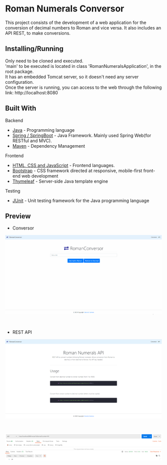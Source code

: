 # Roman Numerals Conversor

This project consists of the development of a web application for the conversion of decimal numbers to Roman and vice versa. It also includes an API REST, to make conversions.


## Installing/Running

Only need to be cloned and executed.
 <br>
 'main' to be executed is located in class 'RomanNumeralsApplication', in the root package.
 <br>
 It has an embedded Tomcat server, so it doesn't need any server configuration.
 <br>
 Once the server is running, you can access to the web through the following link: http://localhost:8080


## Built With

Backend
* [Java](https://java.com) - Programming language
* [Spring / SpringBoot](https://spring.io/projects/spring-boot) - Java Framework. Mainly used Spring Web(for RESTful and MVC).
* [Maven](https://maven.apache.org/) - Dependency Management

Frontend
* [HTML, CSS and JavaScript]() - Frontend languages.
* [Bootstrap](https://maven.apache.org/) -  CSS framework directed at responsive, mobile-first front-end web development
* [Thymeleaf](https://www.thymeleaf.org/) -  Server-side Java template engine 

Testing
* [JUnit](https://junit.org/junit5/) -  Unit testing framework for the Java programming language

## Preview

* Conversor

![alt-text](https://github.com/GerardoSant/RomanNumeralsConversor/blob/master/preview/conversor.gif)

 <br>

* REST API

![alt-text](https://github.com/GerardoSant/RomanNumeralsConversor/blob/master/preview/api.PNG)

 <br>
 
 ![alt-text](https://github.com/GerardoSant/RomanNumeralsConversor/blob/master/preview/api2.PNG)

